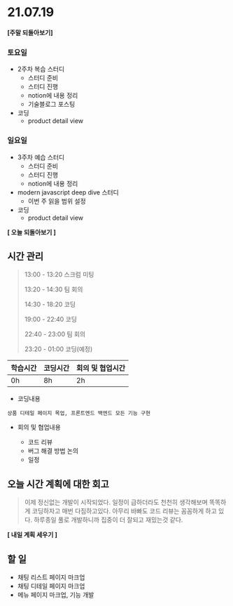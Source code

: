 # 21.07.19

**[주말 되돌아보기]**

### 토요일

- 2주차 복습 스터디
  - 스터디 준비
  - 스터디 진행
  - notion에 내용 정리
  - 기술블로그 포스팅
- 코딩
  - product detail view

### 일요일

* 3주차 예습 스터디
  * 스터디 준비
  * 스터디 진행
  * notion에 내용 정리
* modern javascript deep dive 스터디
  * 이번 주 읽을 범위 설정
* 코딩
  - product detail view



**[ 오늘 되돌아보기 ]**

## 시간 관리

> 13:00 - 13:20 스크럼 미팅
>
> 13:20 - 14:30 팀 회의
>
> 14:30 - 18:20 코딩
>
> 19:00 - 22:40 코딩
>
> 22:40 - 23:00 팀 회의
>
> 23:20 - 01:00 코딩(예정)

| 학습시간 | 코딩시간 | 회의 및 협업시간 |
| -------- | -------- | ---------------- |
| 0h       | 8h       | 2h               |



- 코딩내용

```
상품 디테일 페이지 목업, 프론트엔드 백엔드 모든 기능 구현
```



- 회의 및 협업내용

  - 코드 리뷰
  - 버그 해결 방법 논의
  - 일정

  

## 오늘 시간 계획에 대한 회고

> 이제 정신없는 개발이 시작되었다. 일정이 급하더라도 천천히 생각해보며 똑똑하게 코딩하자고 매번 다짐하고있다. 아무리 바빠도 코드 리뷰는 꼼꼼하게 하고 있다. 하루종일 풀로 개발하니까 집중이 더 잘되고 재밌는것 같다.



**[ 내일 계획 세우기 ]**

## 할 일

* 채팅 리스트 페이지 마크업
* 채팅 디테일 페이지 마크업
* 메뉴 페이지 마크업, 기능 개발